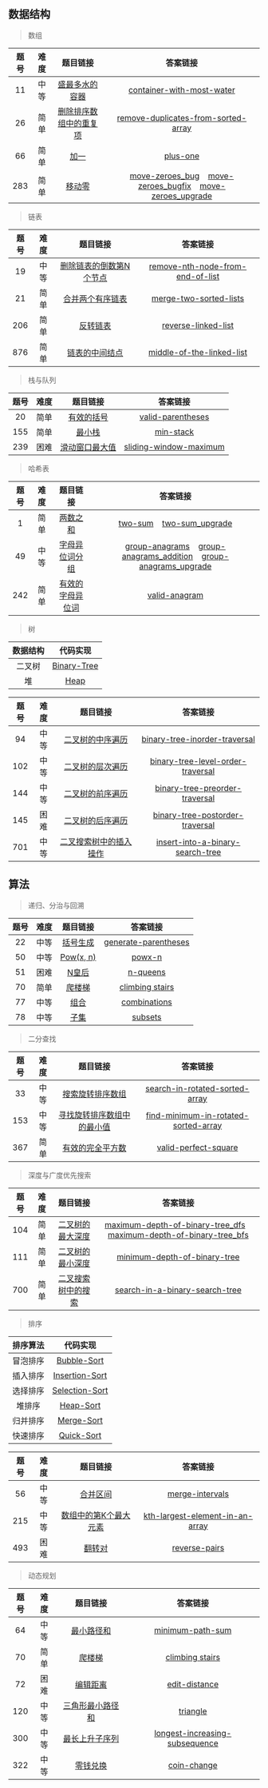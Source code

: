 
## 数据结构

> 数组

| 题号 | 难度 | 题目链接 | 答案链接 | 
| :--: | :--: | :--: | :--: |
| 11 | 中等 | [盛最多水的容器](https://leetcode-cn.com/problems/container-with-most-water) | [container-with-most-water](https://github.com/inrust/Rust-Programming-in-Action/tree/master/data-structure/array/leetcode_11_container-with-most-water/src/main.rs) |
| 26 | 简单 | [删除排序数组中的重复项](https://leetcode-cn.com/problems/remove-duplicates-from-sorted-array) | [remove-duplicates-from-sorted-array](https://github.com/inrust/Rust-Programming-in-Action/tree/master/data-structure/array/leetcode_26_remove-duplicates-from-sorted-array/src/main.rs) |
| 66 | 简单 | [加一](https://leetcode-cn.com/problems/plus-one) | [plus-one](https://github.com/inrust/Rust-Programming-in-Action/tree/master/data-structure/array/leetcode_66_plus-one/src/main.rs) | 
| 283 | 简单 | [移动零](https://leetcode-cn.com/problems/move-zeroes) | [move-zeroes_bug](https://github.com/inrust/Rust-Programming-in-Action/tree/master/data-structure/array/leetcode_283_move-zeroes_bug/src/main.rs) &nbsp;&nbsp; [move-zeroes_bugfix](https://github.com/inrust/Rust-Programming-in-Action/tree/master/data-structure/array/leetcode_283_move-zeroes_bugfix/src/main.rs) &nbsp;&nbsp; [move-zeroes_upgrade](https://github.com/inrust/Rust-Programming-in-Action/tree/master/data-structure/array/leetcode_283_move-zeroes_upgrade/src/main.rs) |

> 链表

| 题号 | 难度 | 题目链接 | 答案链接 | 
| :--: | :--: | :--: | :--: |
| 19 | 中等 | [删除链表的倒数第N个节点](https://leetcode-cn.com/problems/remove-nth-node-from-end-of-list) | [remove-nth-node-from-end-of-list](https://github.com/inrust/Rust-Programming-in-Action/tree/master/data-structure/linked_list/leetcode_19_remove-nth-node-from-end-of-list/src/main.rs) |
| 21 | 简单 | [合并两个有序链表](https://leetcode-cn.com/problems/merge-two-sorted-lists) | [merge-two-sorted-lists](https://github.com/inrust/Rust-Programming-in-Action/tree/master/data-structure/linked_list/leetcode_21_merge-two-sorted-lists/src/main.rs) |
| 206 | 简单 | [反转链表](https://leetcode-cn.com/problems/reverse-linked-list) | [reverse-linked-list](https://github.com/inrust/Rust-Programming-in-Action/tree/master/data-structure/linked_list/leetcode_206_reverse-linked-list/src/main.rs) |
| 876 | 简单 | [链表的中间结点](https://leetcode-cn.com/problems/middle-of-the-linked-list) | [middle-of-the-linked-list](https://github.com/inrust/Rust-Programming-in-Action/tree/master/data-structure/linked_list/leetcode_876_middle-of-the-linked-list/src/main.rs) |

> 栈与队列

| 题号 | 难度 | 题目链接 | 答案链接 | 
| :--: | :--: | :--: | :--: |
| 20 | 简单 | [有效的括号](https://leetcode-cn.com/problems/valid-parentheses) | [valid-parentheses](https://github.com/inrust/Rust-Programming-in-Action/tree/master/data-structure/stack-queue/leetcode_20_valid-parentheses/src/main.rs) |
| 155 | 简单 | [最小栈](https://leetcode-cn.com/problems/min-stack) | [min-stack](https://github.com/inrust/Rust-Programming-in-Action/tree/master/data-structure/stack-queue/leetcode_155_min-stack/src/main.rs) |
| 239 | 困难 | [滑动窗口最大值](https://leetcode-cn.com/problems/sliding-window-maximum) | [sliding-window-maximum](https://github.com/inrust/Rust-Programming-in-Action/tree/master/data-structure/stack-queue/leetcode_239_sliding-window-maximum/src/main.rs) |

> 哈希表

| 题号 | 难度 | 题目链接 | 答案链接 | 
| :--: | :--: | :--: | :--: |
| 1  | 简单 | [两数之和](https://leetcode-cn.com/problems/two-sum) | [two-sum](https://github.com/inrust/Rust-Programming-in-Action/tree/master/data-structure/hashtable/leetcode_1_two-sum/src/main.rs) &nbsp;&nbsp; [two-sum_upgrade](https://github.com/inrust/Rust-Programming-in-Action/tree/master/data-structure/hashtable/leetcode_1_two-sum_upgrade/src/main.rs) |
| 49 | 中等 | [字母异位词分组](https://leetcode-cn.com/problems/group-anagrams) | [group-anagrams](https://github.com/inrust/Rust-Programming-in-Action/tree/master/data-structure/hashtable/leetcode_49_group-anagrams/src/main.rs) &nbsp;&nbsp; [group-anagrams_addition](https://github.com/inrust/Rust-Programming-in-Action/tree/master/data-structure/hashtable/leetcode_49_group-anagrams_addition/src/main.rs) &nbsp;&nbsp; [group-anagrams_upgrade](https://github.com/inrust/Rust-Programming-in-Action/tree/master/data-structure/hashtable/leetcode_49_group-anagrams_upgrade/src/main.rs) |
| 242 | 简单 | [有效的字母异位词](https://leetcode-cn.com/problems/valid-anagram) | [valid-anagram](https://github.com/inrust/Rust-Programming-in-Action/tree/master/data-structure/hashtable/leetcode_242_valid-anagram/src/main.rs) |

> 树

| 数据结构 | 代码实现 | 
| :--: | :--: |
| 二叉树 | [Binary-Tree](https://github.com/inrust/Rust-Programming-in-Action/tree/master/data-structure/tree/binary_tree/src/main.rs) |
| 堆 | [Heap](https://github.com/inrust/Rust-Programming-in-Action/tree/master/data-structure/tree/heap/src/main.rs) |

| 题号 | 难度 | 题目链接 | 答案链接 | 
| :--: | :--: | :--: | :--: |
| 94 | 中等 | [二叉树的中序遍历](https://leetcode-cn.com/problems/binary-tree-inorder-traversal) | [binary-tree-inorder-traversal](https://github.com/inrust/Rust-Programming-in-Action/tree/master/data-structure/tree/leetcode_94_binary-tree-inorder-traversal/src/main.rs) |
| 102 | 中等 | [二叉树的层次遍历](https://leetcode-cn.com/problems/binary-tree-level-order-traversal) | [binary-tree-level-order-traversal](https://github.com/inrust/Rust-Programming-in-Action/tree/master/data-structure/tree/leetcode_102_binary-tree-level-order-traversal/src/main.rs) |
| 144 | 中等 | [二叉树的前序遍历](https://leetcode-cn.com/problems/binary-tree-preorder-traversal) | [binary-tree-preorder-traversal](https://github.com/inrust/Rust-Programming-in-Action/tree/master/data-structure/tree/leetcode_144_binary-tree-preorder-traversal/src/main.rs) |
| 145 | 困难 | [二叉树的后序遍历](https://leetcode-cn.com/problems/binary-tree-postorder-traversal) | [binary-tree-postorder-traversal](https://github.com/inrust/Rust-Programming-in-Action/tree/master/data-structure/tree/leetcode_145_binary-tree-postorder-traversal/src/main.rs) |
| 701 | 中等 | [二叉搜索树中的插入操作](https://leetcode-cn.com/problems/insert-into-a-binary-search-tree) | [insert-into-a-binary-search-tree](https://github.com/inrust/Rust-Programming-in-Action/tree/master/data-structure/tree/leetcode_701_insert-into-a-binary-search-tree/src/main.rs) |

## 算法
  
> 递归、分治与回溯

| 题号 | 难度 | 题目链接 | 答案链接 | 
| :--: | :--: | :--: | :--: |
| 22 | 中等 | [括号生成](https://leetcode-cn.com/problems/generate-parentheses) | [generate-parentheses](https://github.com/inrust/Rust-Programming-in-Action/tree/master/algorithm/divide-conquer-backtracking/leetcode_22_generate-parentheses/src/main.rs) | 
| 50 | 中等 | [Pow(x, n)](https://leetcode-cn.com/problems/powx-n) | [powx-n](https://github.com/inrust/Rust-Programming-in-Action/blob/master/algorithm/divide-conquer-backtracking/leetcode_50_powx-n/src/main.rs) | 
| 51 | 困难 | [N皇后](https://leetcode-cn.com/problems/n-queens) | [n-queens](https://github.com/inrust/Rust-Programming-in-Action/tree/master/algorithm/divide-conquer-backtracking/leetcode_51_n-queens/src/main.rs) | 
| 70 | 简单 | [爬楼梯](https://leetcode-cn.com/problems/climbing-stairs) | [climbing stairs](https://github.com/inrust/Rust-Programming-in-Action/tree/master/algorithm/divide-conquer-backtracking/leetcode_70_climbing-stairs/src/main.rs) | 
| 77 | 中等 | [组合](https://leetcode-cn.com/problems/combinations) | [combinations](https://github.com/inrust/Rust-Programming-in-Action/tree/master/algorithm/divide-conquer-backtracking/leetcode_77_combinations/src/main.rs) | 
| 78 | 中等 | [子集](https://leetcode-cn.com/problems/subsets) | [subsets](https://github.com/inrust/Rust-Programming-in-Action/tree/master/algorithm/divide-conquer-backtracking/leetcode_78_subsets/src/main.rs) | 

> 二分查找

| 题号 | 难度 | 题目链接 | 答案链接 | 
| :--: | :--: | :--: | :--: |
| 33 | 中等 | [搜索旋转排序数组](https://leetcode-cn.com/problems/search-in-rotated-sorted-array) | [search-in-rotated-sorted-array](https://github.com/inrust/Rust-Programming-in-Action/tree/master/algorithm/binary-search/leetcode_33_search-in-rotated-sorted-array/src/main.rs) | 
| 153 | 中等 | [寻找旋转排序数组中的最小值](https://leetcode-cn.com/problems/find-minimum-in-rotated-sorted-array) | [find-minimum-in-rotated-sorted-array](https://github.com/inrust/Rust-Programming-in-Action/tree/master/algorithm/binary-search/leetcode_153_find-minimum-in-rotated-sorted-array/src/main.rs) | 
| 367 | 简单 | [有效的完全平方数](https://leetcode-cn.com/problems/valid-perfect-square) | [valid-perfect-square](https://github.com/inrust/Rust-Programming-in-Action/tree/master/algorithm/binary-search/leetcode_367_valid-perfect-square/src/main.rs) | 

> 深度与广度优先搜索

| 题号 | 难度 | 题目链接 | 答案链接 | 
| :--: | :--: | :--: | :--: |
| 104 | 简单 | [二叉树的最大深度](https://leetcode-cn.com/problems/maximum-depth-of-binary-tree) | [maximum-depth-of-binary-tree_dfs](https://github.com/inrust/Rust-Programming-in-Action/blob/master/algorithm/dfs-and-bfs/leetcode_104_maximum-depth-of-binary-tree_dfs/src/main.rs)  &nbsp;&nbsp; [maximum-depth-of-binary-tree_bfs](https://github.com/inrust/Rust-Programming-in-Action/blob/master/algorithm/dfs-and-bfs/leetcode_104_maximum-depth-of-binary-tree_bfs/src/main.rs) | 
| 111 | 简单 | [二叉树的最小深度](https://leetcode-cn.com/problems/minimum-depth-of-binary-tree) | [minimum-depth-of-binary-tree](https://github.com/inrust/Rust-Programming-in-Action/tree/master/algorithm/dfs-and-bfs/leetcode_111_minimum-depth-of-binary-tree/src/main.rs) | 
| 700 | 简单 | [二叉搜索树中的搜索](https://leetcode-cn.com/problems/search-in-a-binary-search-tree) | [search-in-a-binary-search-tree](https://github.com/inrust/Rust-Programming-in-Action/blob/master/algorithm/dfs-and-bfs/leetcode_700_search-in-a-binary-search-tree/src/main.rs) | 

> 排序

| 排序算法 | 代码实现 | 
| :--: | :--: |
| 冒泡排序 | [Bubble-Sort](https://github.com/inrust/Rust-Programming-in-Action/blob/master/algorithm/sort/bubble_sort/src/main.rs) |
| 插入排序 | [Insertion-Sort](https://github.com/inrust/Rust-Programming-in-Action/blob/master/algorithm/sort/insertion_sort/src/main.rs) |
| 选择排序 | [Selection-Sort](https://github.com/inrust/Rust-Programming-in-Action/blob/master/algorithm/sort/selection_sort/src/main.rs) |
| 堆排序 | [Heap-Sort](https://github.com/inrust/Rust-Programming-in-Action/blob/master/algorithm/sort/heap_sort/src/main.rs) |
| 归并排序 | [Merge-Sort](https://github.com/inrust/Rust-Programming-in-Action/blob/master/algorithm/sort/merge_sort/src/main.rs) |
| 快速排序 | [Quick-Sort](https://github.com/inrust/Rust-Programming-in-Action/blob/master/algorithm/sort/quick_sort/src/main.rs) |

| 题号 | 难度 | 题目链接 | 答案链接 | 
| :--: | :--: | :--: | :--: |
| 56 | 中等 | [合并区间](https://leetcode-cn.com/problems/merge-intervals) | [merge-intervals](https://github.com/inrust/Rust-Programming-in-Action/tree/master/algorithm/sort/leetcode_56_merge-intervals/src/main.rs) | 
| 215 | 中等 | [数组中的第K个最大元素](https://leetcode-cn.com/problems/kth-largest-element-in-an-array) | [kth-largest-element-in-an-array](https://github.com/inrust/Rust-Programming-in-Action/tree/master/algorithm/sort/leetcode_215_kth-largest-element-in-an-array/src/main.rs) | 
| 493 | 困难 | [翻转对](https://leetcode-cn.com/problems/reverse-pairs) | [reverse-pairs](https://github.com/inrust/Rust-Programming-in-Action/tree/master/algorithm/sort/leetcode_493_reverse-pairs/src/main.rs) | 

> 动态规划

| 题号 | 难度 | 题目链接 | 答案链接 | 
| :--: | :--: | :--: | :--: |
| 64 | 中等 | [最小路径和](https://leetcode-cn.com/problems/minimum-path-sum) | [minimum-path-sum](https://github.com/inrust/Rust-Programming-in-Action/blob/master/algorithm/dynamic_programming/leetcode_64_minimum-path-sum/src/main.rs) |
| 70 | 简单 | [爬楼梯](https://leetcode-cn.com/problems/climbing-stairs) | [climbing stairs](https://github.com/inrust/Rust-Programming-in-Action/blob/master/algorithm/dynamic_programming/leetcode_70_climbing-stairs/src/main.rs) |
| 72 | 困难 | [编辑距离](https://leetcode-cn.com/problems/edit-distance) | [edit-distance](https://github.com/inrust/Rust-Programming-in-Action/blob/master/algorithm/dynamic_programming/leetcode_72_edit-distance/src/main.rs) |
| 120 | 中等 | [三角形最小路径和](https://leetcode-cn.com/problems/triangle) | [triangle](https://github.com/inrust/Rust-Programming-in-Action/blob/master/algorithm/dynamic_programming/leetcode_120_triangle/src/main.rs) |
| 300 | 中等 | [最长上升子序列](https://leetcode-cn.com/problems/longest-increasing-subsequence) | [longest-increasing-subsequence](https://github.com/inrust/Rust-Programming-in-Action/blob/master/algorithm/dynamic_programming/leetcode_300_longest-increasing-subsequence/src/main.rs) |
| 322 | 中等 | [零钱兑换](https://leetcode-cn.com/problems/coin-change) | [coin-change](https://github.com/inrust/Rust-Programming-in-Action/blob/master/algorithm/dynamic_programming/leetcode_322_coin-change/src/main.rs) |
